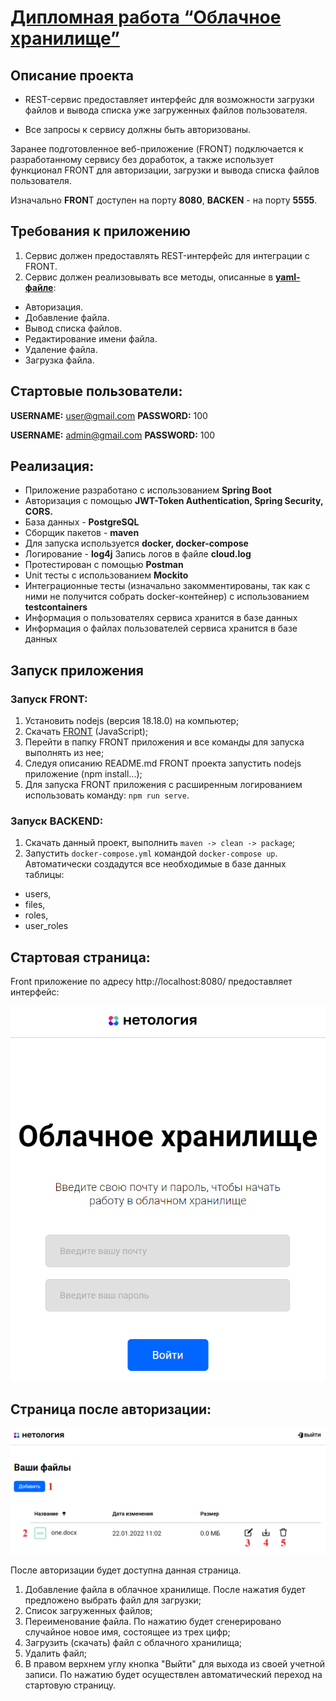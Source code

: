 # [Дипломная работа “Облачное хранилище”](https://github.com/Gangster177/CloudStorage)

## Описание проекта

* REST-сервис предоставляет интерфейс для возможности загрузки файлов и вывода списка уже загруженных файлов пользователя.

* Все запросы к сервису должны быть авторизованы.

Заранее подготовленное веб-приложение (FRONT) подключается к разработанному сервису без доработок,
а также использует функционал FRONT для авторизации, загрузки и вывода списка файлов пользователя.

Изначально **FRON**T доступен на порту **8080**, **BACKEN** - на порту **5555**.

## **Требования к приложению**
1. Сервис должен предоставлять REST-интерфейс для интеграции с FRONT.
2. Сервис должен реализовывать все методы, описанные в [**yaml-файле**](CloudServiceSpecification.yaml):

- Авторизация.
- Добавление файла.
- Вывод списка файлов.
- Редактирование имени файла.
- Удаление файла.
- Загрузка файла.

## Стартовые пользователи:

**USERNAME:** user@gmail.com **PASSWORD:** 100

**USERNAME:** admin@gmail.com **PASSWORD:** 100

## **Реализация:**

* Приложение разработано с использованием **Spring Boot**
* Авторизация с помощью **JWT-Token Authentication,
  Spring Security, CORS.**
* База данных - **PostgreSQL**
* Сборщик пакетов - **maven**
* Для запуска используется **docker, docker-compose**
* Логирование - **log4j** Запись логов в файле **cloud.log**
* Протестирован с помощью **Postman**
* Unit тесты с использованием **Mockito**
* Интеграционные тесты (изначально закомментированы, так как с ними не получится собрать docker-контейнер) с использованием **testcontainers**
* Информация о пользователях сервиса хранится в базе данных
* Информация о файлах пользователей сервиса хранится в базе данных

## Запуск приложения

### Запуск FRONT:

1. Установить nodejs (версия 18.18.0) на компьютер;
2. Скачать [FRONT](https://github.com/frepingod/netology-cloud-storage-front) (JavaScript);
3. Перейти в папку FRONT приложения и все команды для запуска выполнять из нее;
4. Следуя описанию README.md FRONT проекта запустить nodejs приложение (npm install...);
5. Для запуска FRONT приложения с расширенным логированием использовать команду: `npm run serve`.

### Запуск BACKEND:

1. Скачать данный проект, выполнить `maven -> clean -> package`;
2. Запустить `docker-compose.yml` командой `docker-compose up`.
   Автоматически создадутся все необходимые в базе данных таблицы:
- users,
- files,
- roles,
- user_roles

## Стартовая страница:
Front приложение по адресу http://localhost:8080/ предоставляет интерфейс:

![](images/page_one.png)

## Страница после авторизации:

![](images/page_two.png)

После авторизации будет доступна данная страница.
1. Добавление файла в облачное хранилище. После нажатия будет предложено выбрать файл для загрузки;
2. Список загруженных файлов;
3. Переименование файла. По нажатию будет сгенерировано случайное новое имя, состоящее из трех цифр;
4. Загрузить (скачать) файл с облачного хранилища;
5. Удалить файл;
6. В правом верхнем углу кнопка "Выйти" для выхода из своей учетной записи. По нажатию будет осуществлен автоматический переход на стартовую страницу.